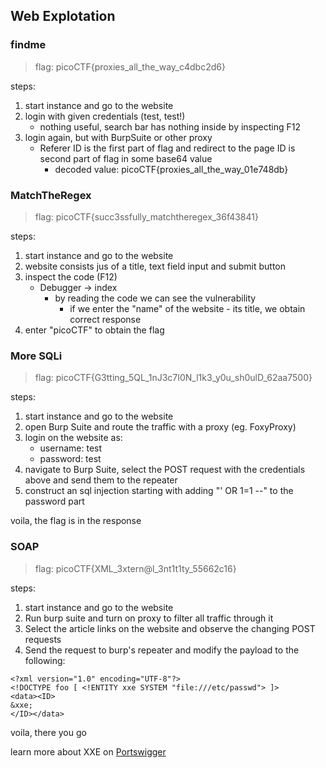 ## Web Explotation
### findme
>flag: picoCTF{proxies_all_the_way_c4dbc2d6}

steps: 
1. start instance and go to the website
2. login with given credentials (test, test!)
    - nothing useful, search bar has nothing inside by inspecting F12
3. login again, but with BurpSuite or other proxy
    - Referer ID is the first part of flag and redirect to the page ID is second part of flag in some base64 value
        - decoded value: picoCTF{proxies_all_the_way_01e748db}

### MatchTheRegex
>flag: picoCTF{succ3ssfully_matchtheregex_36f43841}

steps:
1. start instance and go to the website
2. website consists jus of a title, text field input and submit button
3. inspect the code (F12)
    - Debugger -> index
        - by reading the code we can see the vulnerability
            - if we enter the "name" of the website - its title, we obtain correct response
4. enter "picoCTF" to obtain the flag

### More SQLi
>flag: picoCTF{G3tting_5QL_1nJ3c7I0N_l1k3_y0u_sh0ulD_62aa7500}

steps:
1. start instance and go to the website
2. open Burp Suite and route the traffic with a proxy (eg. FoxyProxy)
3. login on the website as:
    - username: test
    - password: test
4. navigate to Burp Suite, select the POST request with the credentials above and send them to the repeater
5. construct an sql injection starting with adding "' OR 1=1 --" to the password part

voila, the flag is in the response

### SOAP
>flag: picoCTF{XML_3xtern@l_3nt1t1ty_55662c16}

steps:
1. start instance and go to the website
2. Run burp suite and turn on proxy to filter all traffic through it
3. Select the article links on the website and observe the changing POST requests
4. Send the request to burp's repeater and modify the payload to the following:
```
<?xml version="1.0" encoding="UTF-8"?>
<!DOCTYPE foo [ <!ENTITY xxe SYSTEM "file:///etc/passwd"> ]>
<data><ID>
&xxe;
</ID></data>
```
voila, there you go

learn more about XXE on [Portswigger](https://portswigger.net/web-security/xxe)